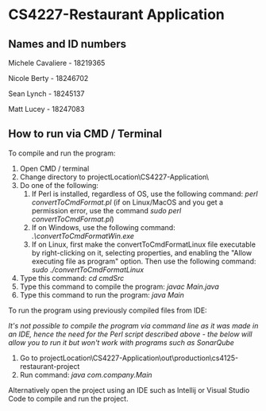 # CS4227-Restaurant Application


## Names and ID numbers
Michele Cavaliere - 18219365

Nicole Berty - 18246702

Sean Lynch - 18245137

Matt Lucey - 18247083

## How to run via CMD / Terminal

To compile and run the program:
1. Open CMD / terminal
2. Change directory to projectLocation\CS4227-Application\
3. Do one of the following:
   1. If Perl is installed, regardless of OS, use the following command: *perl convertToCmdFormat.pl* (if on Linux/MacOS and you get a permission error, use the command *sudo perl convertToCmdFormat.pl*)
   2. If on Windows, use the following command: *.\convertToCmdFormatWin.exe*
   3. If on Linux, first make the convertToCmdFormatLinux file executable by right-clicking on it, selecting properties, and enabling the "Allow executing file as program" option. Then use the following command: 
   *sudo ./convertToCmdFormatLinux*
4. Type this command: *cd cmdSrc*
5. Type this command to compile the program: *javac Main.java*
6. Type this command to run the program: *java Main*

To run the program using previously compiled files from IDE:

*It's not possible to compile the program via command line as it was made in an IDE, hence the need for the Perl script described above - the below will allow you to run it but won't work with programs such as SonarQube*
1. Go to projectLocation\CS4227-Application\out\production\cs4125-restaurant-project
2. Run command: *java com.company.Main*

Alternatively open the project using an IDE such as Intellij or Visual Studio Code to compile and run the project.
